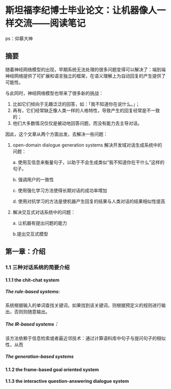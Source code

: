 # 斯坦福李纪博士毕业论文：让机器像人一样交流——阅读笔记

ps：仰慕大神

## 摘要

随着神经网络模型的出现，早期系统无法处理的很多问题变得可以解决了：端到端神经网络提供了可扩展和语言独立的框架，在语义理解上为自动回复的产生提供了可能性。

与此同时，神经网络模型也带来了很多新的挑战：

1. 比如它们倾向于无趣泛泛的回答，如：「我不知道你在说什么。」；
2. 再有，它们经常缺乏像人类一样的人格特性，导致产生的回复经常是不一致的；
3. 他们大多数情况仅仅是被动地回答问题，而没有能力去主导对话。

因此，这个文章从两个方面出发，去解决一些问题：

1. open-domain dialogue generation systems 解决开发域对话生成系统中的问题：

   a. 使用互信息来衡量句子，以助于不会生成类似“我不知道你在干什么”这样的句子。

   b. 强调用户的一致性

   c. 使用强化学习方法使得长期对话的成功率增加

   d. 使用对抗学习的方法是使机器产生回复的结果与人类对话的结果相似性提高

2. 解决交互式对话系统中的问题：

   a. 让机器有提出问题的能力

   b.提出交互式模型

## 第一章：介绍

### 1.1 三种对话系统的简要介绍

#### 1.1.1 the chit-chat system

##### The rule-based systems:

系统根据输入的单词查找关键词，如果找到该关键词，则根据预定义的规则进行输出，否则则随意输出。

##### The IR-based systems：

该方法依赖于信息检索或者最近邻技术：通过计算语料库中句子与提问句子的相似性，从而

##### The generation-based systems

#### 1.1.2 the frame-based goal oriented system

#### 1.1.3 the interactive question-answering dialogue system

